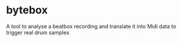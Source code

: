 # bytebox
A tool to analyse a beatbox recording and translate it into Midi data to trigger real drum samples

